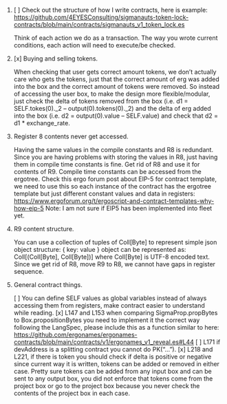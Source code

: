 1. [ ] Check out the structure of how I write contracts, here is example: https://github.com/4EYESConsulting/sigmanauts-token-lock-contracts/blob/main/contracts/sigmanauts_v1_token_lock.es

    Think of each action we do as a transaction.
    The way you wrote current conditions, each action will need to execute/be checked.

2. [x] Buying and selling tokens.

    When checking that user gets correct amount tokens, we don’t actually care who gets the tokens, just that the correct amount of erg was added into the box and the correct amount of tokens were removed. So instead of accessing the user box, to make the design more flexible/modular, just check the delta of tokens removed from the box (i.e. d1 = SELF.tokes(0)._2 – output(0).tokens(0)._2) and the delta of erg added into the box (i.e. d2 = output(0).value – SELF.value) and check that d2 = d1 * exchange_rate.

3. Register 8 contents never get accessed.

    Having the same values in the compile constants and R8 is redundant.
    Since you are having problems with storing the values in R8, just having them in compile time constants is fine. Get rid of R8 and use it for contents of R9.
    Compile time constants can be accessed from the ergotree.
    Check this ergo forum post about EIP-5 for contract template, we need to use this so each instance of the contract has the ergotree template but just different constant values and data in registers: https://www.ergoforum.org/t/ergoscript-and-contract-templates-why-how-eip-5
    Note: I am not sure if EIP5 has been implemented into fleet yet.

4. R9 content structure.

    You can use a collection of tuples of Coll[Byte] to represent simple json object structure:
    { key: value } object can be represented as: Coll[(Coll[Byte], Coll[Byte])] where Coll[Byte] is UTF-8 encoded text.
    Since we get rid of R8, move R9 to R8, we cannot have gaps in register sequence.

5. General contract things.

    [ ] You can define SELF values as global variables instead of always accessing them from registers, make contract easier to understand while reading.
    [x] L147 and L153 when comparing SigmaProp.propBytes to Box.propositionBytes you need to implement it the correct way following the LangSpec, please include this as a function similar to here: https://github.com/ergonames/ergonames-contracts/blob/main/contracts/v1/ergonames_v1_reveal.es#L44
    [ ] L171 if devAddress is a splitting contract you cannot do PK(“...”).
    [x] L218 and L221, if there is token you should check if delta is positive or negative since current way it is written, tokens can be added or removed in either case. Pretty sure tokens can be added from any input box and can be sent to any output box, you did not enforce that tokens come from the project box or go to the project box because you never check the contents of the project box in each case.

